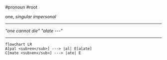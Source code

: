 #pronoun #root

one, *singular impersonal*

***
*"one cannot die"*
*"alate ---"*
***
```mermaid  
flowchart LR
A[pal <sub>en</sub>] ---> |al| E[alate]
C[mate <sub>en</sub>] ---> |ate| E
```